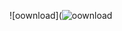 ![oownload](![oownload](https://user-images.githubusercontent.com/94236075/142192527-e3fedb3c-abef-401e-bb68-e6eb9f4128b8.jpeg)
